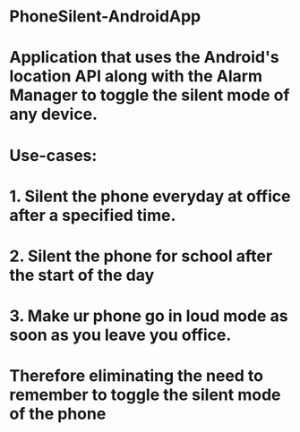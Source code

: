 # PhoneSilent-AndroidApp
# Application that uses the Android's location API along with the Alarm Manager to toggle the silent mode of any device.
# Use-cases: 
# 1. Silent the phone everyday at office after a specified time. 
# 2. Silent the phone for school after the start of the day
# 3. Make ur phone go in loud mode as soon as you leave you office. 

# Therefore eliminating the need to remember to toggle the silent mode of the phone

